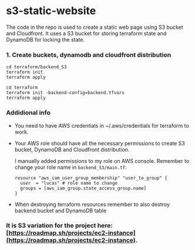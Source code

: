 # s3-static-website

The code in the repo is used to create a static web page
using S3 bucket and Cloudfront.
It uses a S3 bucket for storing terraform state and DynamoDB
for locking the state.


### 1. Create buckets, dynamodb and cloudfront distribution
  ```
  cd terraform/backend_S3
  terraform init
  terraform apply

  cd terraform
  terraform init -backend-config=backend.tfvars
  terraform apply
  ```


### Addidional info

  - You need to have AWS credentials in ~/.aws/credentials for terraform to work.
  - Your AWS role should have all the necessary permissions to create S3 bucket,
    DynamoDB and Cloudfront distribution.

    I manually added permissions to my role on AWS console.
    Remember to change your role name in ```backend_S3/main.tf```:
    ```
    resource "aws_iam_user_group_membership" "user_to_group" {
      user  = "lucas" # role name to change
      groups = [aws_iam_group.state_access_group.name]
    }
    ```

  - When destroying terraform resources remember to also destroy backend bucket and DynamoDB table

### It is S3 variation for the project here: [https://roadmap.sh/projects/ec2-instance](https://roadmap.sh/projects/ec2-instance).